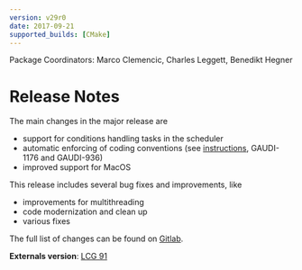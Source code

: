 ```yaml
---
version: v29r0
date: 2017-09-21
supported_builds: [CMake]
---
```

Package Coordinators: Marco Clemencic, Charles Leggett, Benedikt Hegner

# Release Notes

The main changes in the major release are

* support for conditions handling tasks in the scheduler
* automatic enforcing of coding conventions (see [instructions](/gaudi/doxygen/v29r0/code-style.html), GAUDI-1176 and GAUDI-936)
* improved support for MacOS

This release includes several bug fixes and improvements, like

* improvements for multithreading
* code modernization and clean up
* various fixes

The full list of changes can be found on [Gitlab](https://gitlab.cern.ch/gaudi/Gaudi/merge_requests?milestone_title=v29r0&scope=all&state=merged).

**Externals version**: [LCG 91](http://lcginfo.cern.ch/release/91/)
